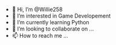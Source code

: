 - 👋 Hi, I’m @Willie258
- 👀 I’m interested in Game Developement
- 🌱 I’m currently learning Python
- 💞️ I’m looking to collaborate on ...
- 📫 How to reach me ...

<!---
Willie258/Willie258 is a ✨ special ✨ repository because its `README.md` (this file) appears on your GitHub profile.
You can click the Preview link to take a look at your changes.
--->
